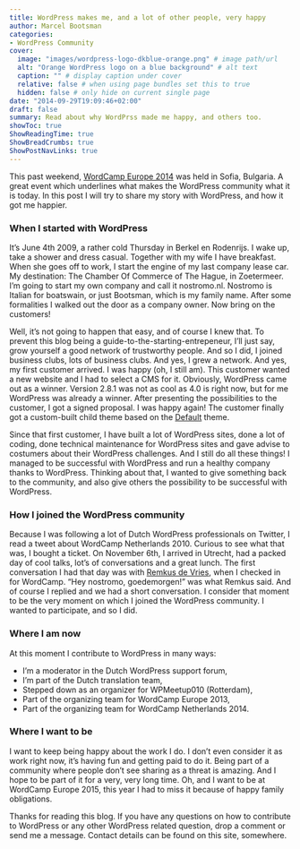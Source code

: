 ```yaml
---
title: WordPress makes me, and a lot of other people, very happy
author: Marcel Bootsman
categories:
- WordPress Community
cover: 
  image: "images/wordpress-logo-dkblue-orange.png" # image path/url
  alt: "Orange WordPress logo on a blue background" # alt text
  caption: "" # display caption under cover
  relative: false # when using page bundles set this to true
  hidden: false # only hide on current single page
date: "2014-09-29T19:09:46+02:00"
draft: false
summary: Read about why WordPrss made me happy, and others too.
showToc: true
ShowReadingTime: true
ShowBreadCrumbs: true
ShowPostNavLinks: true
---
```

This past weekend, [WordCamp Europe 2014](http://2014.europe.wordcamp.org/ "WordCamp Europe 2014") was held in Sofia, Bulgaria. A great event which underlines what makes the WordPress community what it is today. In this post I will try to share my story with WordPress, and how it got me happier.

### When I started with WordPress

It’s June 4th 2009, a rather cold Thursday in Berkel en Rodenrijs. I wake up, take a shower and dress casual. Together with my wife I have breakfast. When she goes off to work, I start the engine of my last company lease car. My destination: The Chamber Of Commerce of The Hague, in Zoetermeer. I’m going to start my own company and call it nostromo.nl. Nostromo is Italian for boatswain, or just Bootsman, which is my family name. After some formalities I walked out the door as a company owner. Now bring on the customers!

Well, it’s not going to happen that easy, and of course I knew that. To prevent this blog being a guide-to-the-starting-entrepeneur, I’ll just say, grow yourself a good network of trustworthy people. And so I did, I joined business clubs, lots of business clubs. And yes, I grew a network. And yes, my first customer arrived. I was happy (oh, I still am). This customer wanted a new website and I had to select a CMS for it. Obviously, WordPress came out as a winner. Version 2.8.1 was not as cool as 4.0 is right now, but for me WordPress was already a winner. After presenting the possibilities to the customer, I got a signed proposal. I was happy again! The customer finally got a custom-built child theme based on the [Default](https://wordpress.org/themes/default "WordPress Default Theme") theme.

Since that first customer, I have built a lot of WordPress sites, done a lot of coding, done technical maintenance for WordPress sites and gave advise to costumers about their WordPress challenges. And I still do all these things! I managed to be successful with WordPress and run a healthy company thanks to WordPress. Thinking about that, I wanted to give something back to the community, and also give others the possibility to be successful with WordPress.

### How I joined the WordPress community

Because I was following a lot of Dutch WordPress professionals on Twitter, I read a tweet about WordCamp Netherlands 2010. Curious to see what that was, I bought a ticket. On November 6th, I arrived in Utrecht, had a packed day of cool talks, lot’s of conversations and a great lunch. The first conversation I had that day was with [Remkus de Vries](https://remk.us/), when I checked in for WordCamp. “Hey nostromo, goedemorgen!” was what Remkus said. And of course I replied and we had a short conversation. I consider that moment to be the very moment on which I joined the WordPress community. I wanted to participate, and so I did.

### Where I am now

At this moment I contribute to WordPress in many ways:

- I’m a moderator in the Dutch WordPress support forum,
- I’m part of the Dutch translation team,
- Stepped down as an organizer for WPMeetup010 (Rotterdam),
- Part of the organizing team for WordCamp Europe 2013,
- Part of the organizing team for WordCamp Netherlands 2014.

### Where I want to be

I want to keep being happy about the work I do. I don’t even consider it as work right now, it’s having fun and getting paid to do it. Being part of a community where people don’t see sharing as a threat is amazing. And I hope to be part of it for a very, very long time. Oh, and I want to be at WordCamp Europe 2015, this year I had to miss it because of happy family obligations.

Thanks for reading this blog. If you have any questions on how to contribute to WordPress or any other WordPress related question, drop a comment or send me a message. Contact details can be found on this site, somewhere.